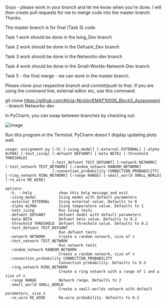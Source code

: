 Guys - please work in your branch and let me know when you're done. I will then create pull requests for me to merge code into the master branch. Thanks.

The master branch is for final (Task 5) code.

Task 1 work should be done in the Ising_Dev branch

Task 2 work should be done in the Defuant_Dev branch

Task 3 work should be done in the Networks-dev branch

Task 4 work should be done in the Small-Worlds-Network-Dev branch

Task 5 - the final merge - we can work in the master branch.

Please clone your respective branch and commit/push to that.
If you are using the command line, external editor etc, use this command:

  git clone https://github.com/Alicia-Nicklin/EMAT10006_Block5_Assessment --branch Networks-dev

In PyCharm, you can swap between branches by checking out:

![image](https://github.com/Alicia-Nicklin/EMAT10006_Block5_Assessment/assets/154427982/5ba5c940-b7bc-4ee5-a654-0bb244621297)

Run this program in the Terminal. PyCharm doesn't display updating plots well.

```
usage: assignment.py [-h] [-ising_model] [-external EXTERNAL] [-alpha ALPHA] [-test_ising] [-defuant DEFUANT] [-beta BETA] [-threshold THRESHOLD]
                     [-test_defuant TEST_DEFUANT] [-network NETWORK] [-test_network TEST_NETWORK] [-random_network RANDOM_NETWORK]
                     [-connection_probability CONNECTION_PROBABILITY] [-ring_network RING_NETWORK] [-range RANGE] [-small_world SMALL_WORLD] [-re_wire RE_WIRE]

options:
  -h, --help            show this help message and exit
  -ising_model          Ising model with default parameters
  -external EXTERNAL    Ising external value. Defaults to 0
  -alpha ALPHA          Ising temperature value. Defaults to 1
  -test_ising           Run Ising tests
  -defuant DEFUANT      Defuant model with default parameters
  -beta BETA            Defuant beta value. Defaults to 0.2
  -threshold THRESHOLD  Defuant threshold value. Defaults to 0.2
  -test_defuant TEST_DEFUANT
                        Run defuant tests
  -network NETWORK      Create a random network, size of n
  -test_network TEST_NETWORK
                        Run network tests
  -random_network RANDOM_NETWORK
                        Create a random network, size of n
  -connection_probability CONNECTION_PROBABILITY
                        Connection probability. Defaults to 0.3
  -ring_network RING_NETWORK
                        Create a ring network with a range of 1 and a size of n
  -range RANGE          Network range. Defaults to 2
  -small_world SMALL_WORLD
                        Create a small-worlds network with default parameters, size n
  -re_wire RE_WIRE      Re-wire probability. Defaults to 0.2
```
